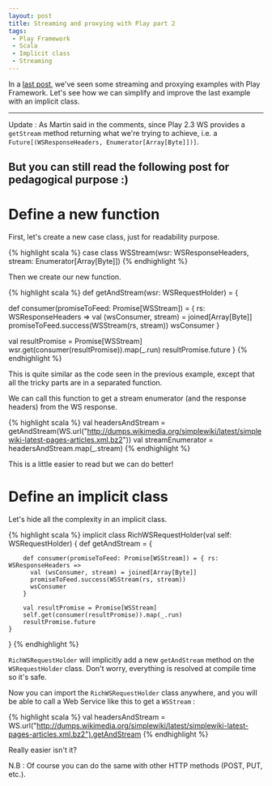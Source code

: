 ```yaml
---
layout: post
title: Streaming and proxying with Play part 2
tags:
 - Play Framework
 - Scala
 - Implicit class
 - Streaming
---
```



In a [last post](http://loicdescotte.github.io/posts/streaming/), we've seen some streaming and proxying examples with Play Framework.
Let's see how we can simplify and improve the last example with an implicit class.

----------------
Update : As Martin said in the comments, since Play 2.3 WS provides a `getStream` method returning what we're trying to achieve, i.e. a `Future[(WSResponseHeaders, Enumerator[Array[Byte]])]`.

But you can still read the following post for pedagogical purpose :)
----------------


# Define a new function

First, let's create a new case class, just for readability purpose.

{% highlight scala %}
case class WSStream(wsr: WSResponseHeaders, stream: Enumerator[Array[Byte]])
{% endhighlight %}

Then we create our new function.

{% highlight scala %}
def getAndStream(wsr: WSRequestHolder) = { 
    
  def consumer(promiseToFeed: Promise[WSStream]) = { rs: WSResponseHeaders =>
    val (wsConsumer, stream) = joined[Array[Byte]]
    promiseToFeed.success(WSStream(rs, stream))
    wsConsumer
  }
  
  val resultPromise = Promise[WSStream]
  wsr.get(consumer(resultPromise)).map(_.run)
  resultPromise.future
}
{% endhighlight %}

This is quite similar as the code seen in the previous example, except that all the tricky parts are in a separated function.

We can call this function to get a stream enumerator (and the response headers) from the WS response.

{% highlight scala %}
  val headersAndStream = getAndStream(WS.url("http://dumps.wikimedia.org/simplewiki/latest/simplewiki-latest-pages-articles.xml.bz2"))
  val streamEnumerator = headersAndStream.map(_.stream)
{% endhighlight %}

This is a little easier to read but we can do better!

# Define an implicit class

Let's hide all the complexity in an implicit class.

{% highlight scala %}
implicit class RichWSRequestHolder(val self: WSRequestHolder) {
    def getAndStream = {    

        def consumer(promiseToFeed: Promise[WSStream]) = { rs: WSResponseHeaders =>        
          val (wsConsumer, stream) = joined[Array[Byte]]
          promiseToFeed.success(WSStream(rs, stream))
          wsConsumer
        }

        val resultPromise = Promise[WSStream]
        self.get(consumer(resultPromise)).map(_.run)
        resultPromise.future
    }
  }
{% endhighlight %}

`RichWSRequestHolder` will implicitly add a new `getAndStream` method on the `WSRequestHolder` class.
Don't worry, everything is resolved at compile time so it's safe.

Now you can import the `RichWSRequestHolder` class anywhere, and you will be able to call a Web Service like this to get a `WSStream` : 

{% highlight scala %}
  val headersAndStream = WS.url("http://dumps.wikimedia.org/simplewiki/latest/simplewiki-latest-pages-articles.xml.bz2").getAndStream
{% endhighlight %}

Really easier isn't it?

N.B : Of course you can do the same with other HTTP methods (POST, PUT, etc.).
